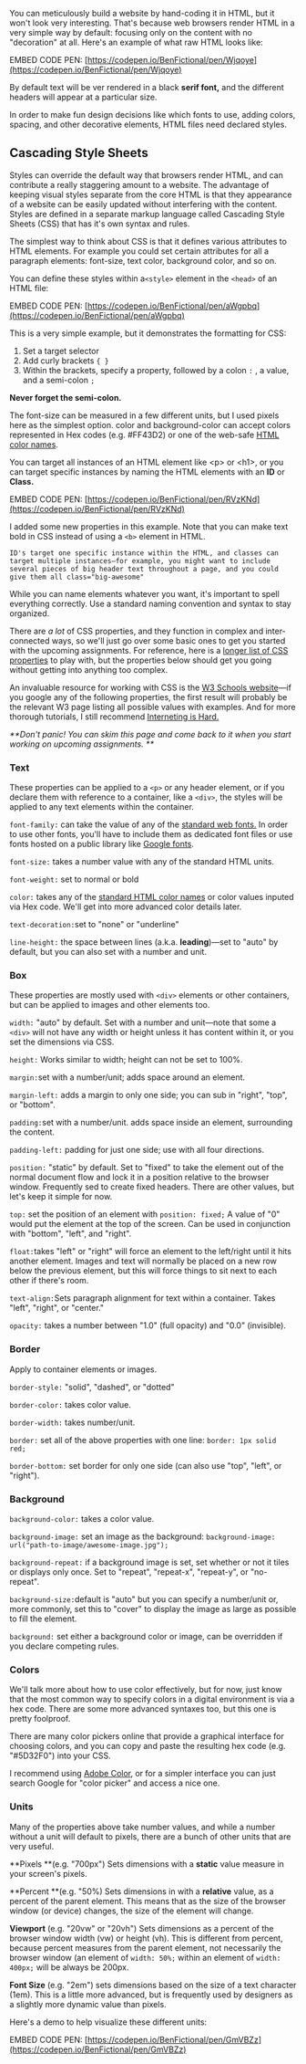 You can meticulously build a website by hand-coding it in HTML, but it won't look very interesting. That's because web browsers render HTML in a very simple way by default: focusing only on the content with no "decoration" at all. Here's an example of what raw HTML looks like:

EMBED CODE PEN: [https://codepen.io/BenFictional/pen/Wjqoye](https://codepen.io/BenFictional/pen/Wjqoye)

By default text will be ver rendered in a black **serif font,** and the different headers will appear at a particular size.

In order to make fun design decisions like which fonts to use, adding colors, spacing, and other decorative elements, HTML files need declared styles.

## Cascading Style Sheets

Styles can override the default way that browsers render HTML, and can contribute a really staggering amount to a website. The advantage of keeping visual styles separate from the core HTML is that they appearance of a website can be easily updated without interfering with the content. Styles are defined in a separate markup language called Cascading Style Sheets \(CSS\) that has it's own syntax and rules.

The simplest way to think about CSS is that it defines various attributes to HTML elements. For example you could set certain attributes for all a paragraph elements: font-size, text color, background color, and so on.

You can define these styles within a`<style>` element in the `<head>` of an HTML file:

EMBED CODE PEN: [https://codepen.io/BenFictional/pen/aWgpbq](https://codepen.io/BenFictional/pen/aWgpbq)

This is a very simple example, but it demonstrates the formatting for CSS:

1. Set a target selector
2. Add curly brackets `{ }`
3. Within the brackets, specify a property, followed by a colon `:` , a value, and a semi-colon `;`

**Never forget the semi-colon.**

The font-size can be measured in a few different units, but I used pixels here as the simplest option. color and background-color can accept colors represented in Hex codes \(e.g. \#FF43D2\) or one of the web-safe [HTML color names](https://www.w3schools.com/colors/colors_names.asp).

You can target all instances of an HTML element like &lt;p&gt; or &lt;h1&gt;, or you can target specific instances by naming the HTML elements with an **ID** or **Class.**

EMBED CODE PEN: [https://codepen.io/BenFictional/pen/RVzKNd](https://codepen.io/BenFictional/pen/RVzKNd)

I added some new properties in this example. Note that you can make text bold in CSS instead of using a `<b>` element in HTML.

```
ID's target one specific instance within the HTML, and classes can target multiple instances—for example, you might want to include several pieces of big header text throughout a page, and you could give them all class="big-awesome"
```

While you can name elements whatever you want, it's important to spell everything correctly. Use a standard naming convention and syntax to stay organized.

There are _a lot_ of CSS properties, and they function in complex and inter-connected ways, so we'll just go over some basic ones to get you started with the upcoming assignments. For reference, here is a [longer list of CSS properties](https://cdn.makeawebsitehub.com/wp-content/uploads/2015/10/css3-mega-cheat-sheet.jpg) to play with, but the properties below should get you going without getting into anything too complex.

An invaluable resource for working with CSS is the [W3 Schools website](https://www.w3schools.com/)—if you google any of the following properties, the first result will probably be the relevant W3 page listing all possible values with examples. And for more thorough tutorials, I still recommend [Interneting is Hard. ](https://internetingishard.com/html-and-css/)

_**Don't panic! You can skim this page and come back to it when you start working on upcoming assignments. **_

### **Text**

These properties can be applied to a `<p>` or any header element, or if you declare them with reference to a container, like a `<div>`, the styles will be applied to any text elements within the container.

`font-family:` can take the value of any of the [standard web fonts.](https://www.w3schools.com/cssref/css_websafe_fonts.asp) In order to use other fonts, you'll have to include them as dedicated font files or use fonts hosted on a public library like [Google fonts](https://designshack.net/articles/css/a-beginners-guide-to-using-google-web-fonts/).

`font-size:` takes a number value with any of the standard HTML units.

`font-weight:` set to normal or bold

`color:` takes any of the [standard HTML color names](https://www.w3schools.com/colors/colors_names.asp) or color values inputed via Hex code. We'll get into more advanced color details later.

`text-decoration:`set to "none" or "underline"

`line-height:` the space between lines \(a.k.a. **leading**\)—set to "auto" by default, but you can also set with a number and unit.

### **Box**

These properties are mostly used with `<div>` elements or other containers, but can be applied to images and other elements too.

`width:` "auto" by default. Set with a number and unit—note that some a `<div>` will not have any width or height unless it has content within it, or you set the dimensions via CSS.

`height:` Works similar to width; height can not be set to 100%.

`margin:`set with a number/unit; adds space around an element.

`margin-left:` adds a margin to only one side; you can sub in "right", "top", or "bottom".

`padding:`set with a number/unit. adds space inside an element, surrounding the content.

`padding-left:` padding for just one side; use with all four directions.

`position:` "static" by default. Set to "fixed" to take the element out of the normal document flow and lock it in a position relative to the browser window. Frequently sed to create fixed headers. There are other values, but let's keep it simple for now.

`top:` set the position of an element with `position: fixed;` A value of "0" would put the element at the top of the screen. Can be used in conjunction with "bottom", "left", and "right".

`float:`takes "left" or "right" will force an element to the left/right until it hits another element. Images and text will normally be placed on a new row below the previous element, but this will force things to sit next to each other if there's room.

`text-align:`Sets paragraph alignment for text within a container. Takes "left", "right", or "center."

`opacity:` takes a number between "1.0" \(full opacity\) and "0.0" \(invisible\).

### **Border**

Apply to container elements or images.

`border-style:` "solid", "dashed", or "dotted"

`border-color:` takes color value.

`border-width:` takes number/unit.

`border:` set all of the above properties with one line: `border: 1px solid red;`

`border-bottom:` set border for only one side \(can also use "top", "left", or "right"\).

### **Background**

`background-color:` takes a color value.

`background-image:` set an image as the background: `background-image: url("path-to-image/awesome-image.jpg");`

`background-repeat:` if a background image is set, set whether or not it tiles or displays only once. Set to "repeat", "repeat-x", "repeat-y", or "no-repeat".

`background-size:`default is "auto" but you can specify a number/unit or, more commonly, set this to "cover" to display the image as large as possible to fill the element.

`background:` set either a background color or image, can be overridden if you declare competing rules.

### Colors

We'll talk more about how to use color effectively, but for now, just know that the most common way to specify  colors in a digital environment is via a hex code. There are some more advanced syntaxes too, but this one is pretty foolproof.

There are many color pickers online that provide a graphical interface for choosing colors, and you can copy and paste the resulting hex code \(e.g. "\#5D32F0"\) into your CSS.

I recommend using [Adobe Color](https://color.adobe.com/), or for a simpler interface you can just search Google for "color picker" and access a nice one.

### Units

Many of the properties above take number values, and while a number without a unit will default to pixels, there are a bunch of other units that are very useful.

**Pixels **\(e.g. "700px"\) Sets dimensions with a **static** value measure in your screen's pixels.

**Percent **\(e.g. "50%\) Sets dimensions in with a **relative** value, as a percent of the parent element. This means that as the size of the browser window \(or device\) changes, the size of the element will change.

**Viewport** \(e.g. "20vw" or "20vh"\) Sets dimensions as a percent of the browser window width \(vw\) or height \(vh\). This is different from percent, because percent measures from the parent element, not necessarily the browser window \(an element of `width: 50%;` within an element of `width: 400px;` will be always be 200px.

**Font Size** \(e.g. "2em"\) sets dimensions based on the size of a text character \(1em\). This is a little more advanced, but is frequently used by designers as a slightly more dynamic value than pixels.

Here's a demo to help visualize these different units:

EMBED CODE PEN: [https://codepen.io/BenFictional/pen/GmVBZz](https://codepen.io/BenFictional/pen/GmVBZz)

